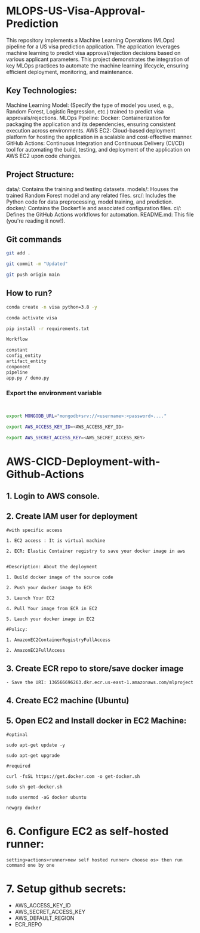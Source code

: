 # MLOPS-US-Visa-Approval-Prediction

This repository implements a Machine Learning Operations (MLOps) pipeline for a US visa prediction application. The application leverages machine learning to predict visa approval/rejection decisions based on various applicant parameters. This project demonstrates the integration of key MLOps practices to automate the machine learning lifecycle, ensuring efficient deployment, monitoring, and maintenance.


## Key Technologies:

Machine Learning Model: (Specify the type of model you used, e.g., Random Forest, Logistic Regression, etc.) trained to predict visa approvals/rejections.
MLOps Pipeline:
Docker: Containerization for packaging the application and its dependencies, ensuring consistent execution across environments.
AWS EC2: Cloud-based deployment platform for hosting the application in a scalable and cost-effective manner.
GitHub Actions: Continuous Integration and Continuous Delivery (CI/CD) tool for automating the build, testing, and deployment of the application on AWS EC2 upon code changes.


## Project Structure:

data/: Contains the training and testing datasets.
models/: Houses the trained Random Forest model and any related files.
src/: Includes the Python code for data preprocessing, model training, and prediction.
docker/: Contains the Dockerfile and associated configuration files.
ci/: Defines the GitHub Actions workflows for automation.
README.md: This file (you're reading it now!).

## Git commands

```bash
git add .

git commit -m "Updated"

git push origin main
```

## How to run?

```bash
conda create -n visa python=3.8 -y
```

```bash
conda activate visa
```

```bash
pip install -r requirements.txt
```

```bash
Workflow

constant
config_entity
artifact_entity
conponent
pipeline
app.py / demo.py

```


### Export the  environment variable
```bash


export MONGODB_URL="mongodb+srv://<username>:<password>...."

export AWS_ACCESS_KEY_ID=<AWS_ACCESS_KEY_ID>

export AWS_SECRET_ACCESS_KEY=<AWS_SECRET_ACCESS_KEY>
```



# AWS-CICD-Deployment-with-Github-Actions

## 1. Login to AWS console.

## 2. Create IAM user for deployment

	#with specific access

	1. EC2 access : It is virtual machine

	2. ECR: Elastic Container registry to save your docker image in aws


	#Description: About the deployment

	1. Build docker image of the source code

	2. Push your docker image to ECR

	3. Launch Your EC2 

	4. Pull Your image from ECR in EC2

	5. Lauch your docker image in EC2

	#Policy:

	1. AmazonEC2ContainerRegistryFullAccess

	2. AmazonEC2FullAccess

	
## 3. Create ECR repo to store/save docker image
    - Save the URI: 136566696263.dkr.ecr.us-east-1.amazonaws.com/mlproject

	
## 4. Create EC2 machine (Ubuntu) 

## 5. Open EC2 and Install docker in EC2 Machine:
	
	
	#optinal

	sudo apt-get update -y

	sudo apt-get upgrade
	
	#required

	curl -fsSL https://get.docker.com -o get-docker.sh

	sudo sh get-docker.sh

	sudo usermod -aG docker ubuntu

	newgrp docker
	
# 6. Configure EC2 as self-hosted runner:
    setting>actions>runner>new self hosted runner> choose os> then run command one by one


# 7. Setup github secrets:

   - AWS_ACCESS_KEY_ID
   - AWS_SECRET_ACCESS_KEY
   - AWS_DEFAULT_REGION
   - ECR_REPO

    
